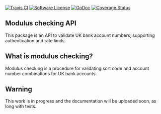 [![Travis CI](https://img.shields.io/travis/AntoineAugusti/moduluschecking-api/master.svg?style=flat-square)](https://travis-ci.org/AntoineAugusti/moduluschecking-api)
[![Software License](https://img.shields.io/badge/License-MIT-orange.svg?style=flat-square)](https://github.com/AntoineAugusti/moduluschecking-api/LICENSE.md)
[![GoDoc](https://img.shields.io/badge/godoc-reference-blue.svg?style=flat-square)](https://godoc.org/github.com/AntoineAugusti/moduluschecking-api)
[![Coverage Status](http://codecov.io/github/AntoineAugusti/moduluschecking-api/coverage.svg?branch=master)](http://codecov.io/github/AntoineAugusti/moduluschecking-api?branch=master)

## Modulus checking API
This package is an API to validate UK bank account numbers, supporting authentication and rate limits.

## What is modulus checking?
Modulus checking is a procedure for validating sort code and account number combinations for UK bank accounts.

## Warning
This work is in progress and the documentation will be uploaded soon, as long with tests.
